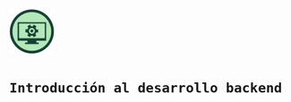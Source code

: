 <img  width="80" height="80" style="margin:auto" src="../content/assets/Curso_de_introduccion_al_desarrollo_backend.png">

# `Introducción al desarrollo backend`
